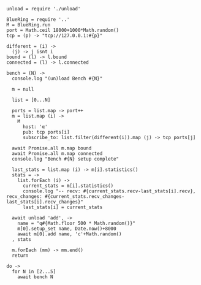     unload = require './unload'

    BlueRing = require '..'
    M = BlueRing.run
    port = Math.ceil 18000+1000*Math.random()
    tcp = (p) -> "tcp://127.0.0.1:#{p}"

    different = (i) ->
      (j) -> j isnt i
    bound = (l) -> l.bound
    connected = (l) -> l.connected

    bench = (N) ->
      console.log "(un)load Bench #{N}"

      m = null

      list = [0...N]

      ports = list.map -> port++
      m = list.map (i) ->
        M
          host: 'α'
          pub: tcp ports[i]
          subscribe_to: list.filter(different(i)).map (j) -> tcp ports[j]

      await Promise.all m.map bound
      await Promise.all m.map connected
      console.log "Bench #{N} setup complete"

      last_stats = list.map (i) -> m[i].statistics()
      stats = ->
        list.forEach (i) ->
          current_stats = m[i].statistics()
          console.log "-- recv: #{current_stats.recv-last_stats[i].recv}, recv_changes: #{current_stats.recv_changes-last_stats[i].recv_changes}"
          last_stats[i] = current_stats

      await unload 'add', ->
        name = "q#{Math.floor 500 * Math.random()}"
        m[0].setup_set name, Date.now()+8000
        await m[0].add name, 'c'+Math.random()
      , stats

      m.forEach (mm) -> mm.end()
      return

    do ->
      for N in [2...5]
        await bench N

